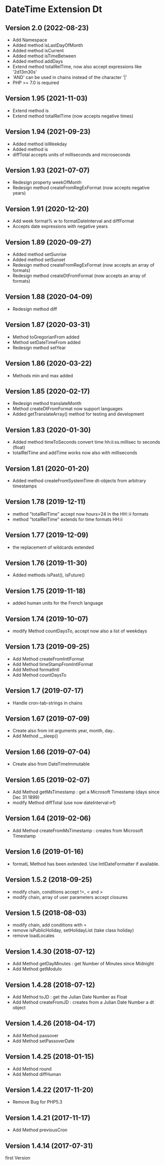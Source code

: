 # DateTime Extension Dt

## Version 2.0 (2022-08-23)
* Add Namespace
* Added method isLastDayOfMonth
* Added method isCurrent
* Added method isTimeBetween
* Added method addDays
* Extend method totalRelTime, now also accept expressions like '2d13m30s'
* 'AND' can be used in chains instead of the character '|' 
* PHP >= 7.0 is required

## Version 1.95 (2021-11-03)
* Extend method is
* Extend method totalRelTime (now accepts negative times) 

## Version 1.94 (2021-09-23)
* Added method isWeekday
* Added method is
* diffTotal accepts units of milliseconds and microseconds

## Version 1.93 (2021-07-07)
* Redesign property weekOfMonth
* Redesign method createFromRegExFormat (now accepts negative years)

## Version 1.91 (2020-12-20)
* Add week format% w to formatDateInterval and diffFormat
* Accepts date expressions with negative years

## Version 1.89 (2020-09-27)
* Added method setSunrise
* Added method setSunset
* Redesign method createFromRegExFormat (now accepts an array of formats)
* Redesign method createDtFromFormat (now accepts an array of formats)

## Version 1.88 (2020-04-09)
* Redesign method diff

## Version 1.87 (2020-03-31)
* Method toGregorianFrom added
* Method setDateTimeFrom added
* Redesign method setYear

## Version 1.86 (2020-03-22)
* Methods min and max added

## Version 1.85 (2020-02-17)
* Redesign method translateMonth
* Method createDtFromFormat now support languages
* Added getTranslateArray() method for testing and development


## Version 1.83 (2020-01-30)
* Added method timeToSeconds
  convert time hh:ii:ss.millisec to seconds (float)
* totalRelTime and addTime works now also with milliseconds

## Version 1.81 (2020-01-20)
* Added method createFromSystemTime
  dt-objects from arbitrary timestamps

## Version 1.78 (2019-12-11)
* method "totalRelTime" accept now hours>24 in the HH::ii formats
* method "totalRelTime" extends for time formats HH:ii

## Version 1.77 (2019-12-09)
* the replacement of wildcards extended

## Version 1.76 (2019-11-30)
* Added methods isPast(), isFuture()

## Version 1.75 (2019-11-18)
* added human units for the French language

## Version 1.74 (2019-10-07)
* modify Method countDaysTo, accept now also a list of weekdays

## Version 1.73 (2019-09-25)
* Add Method createFromIntlFormat
* Add Method timeStampFromIntlFormat
* Add Method formatIntl
* Add Method countDaysTo

## Version 1.7 (2019-07-17)
* Handle cron-tab-strings in chains

## Version 1.67 (2019-07-09)
* Create also from int arguments year, month, day..
* Add Method __sleep()

## Version 1.66 (2019-07-04)
* Create also from DateTimeImmutable

## Version 1.65 (2019-02-07)
* Add Method getMsTimestamp : get a Microsoft Timestamp (days since Dec 31 1899)
* modify Method diffTotal (use now dateInterval->f)

## Version 1.64 (2019-02-06)
* Add Method createFromMsTimestamp : creates from Microsoft Timestamp

## Version 1.6 (2019-01-16)
* formatL Method has been extended. Use IntlDateFormatter if available.

## Version 1.5.2 (2018-09-25)
* modify chain, conditions accept !=, < and >
* modify chain, array of user parameters accept closures 

## Version 1.5 (2018-08-03)
* modify chain, add conditions with =
* remove isPublicHoliday, setHolidayList (take class holiday)
* remove loadLocales

## Version 1.4.30 (2018-07-12) 
* Add Method getDayMinutes : get Number of Minutes since Midnight
* Add Method getModulo 

## Version 1.4.28 (2018-07-12) 
* Add Method toJD : get the Julian Date Number as Float 
* Add Method createFromJD : creates from a Julian Date Number a dt object

## Version 1.4.26 (2018-04-17)
* Add Method passover
* Add Method setPassoverDate 

## Version 1.4.25 (2018-01-15)
* Add Method round
* Add Method diffHuman

## Version 1.4.22 (2017-11-20)
* Remove Bug for PHP5.3

## Version 1.4.21 (2017-11-17)
* Add Method previousCron

## Version 1.4.14 (2017-07-31)
first Version 

